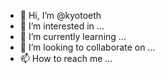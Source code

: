 - 👋 Hi, I’m @kyotoeth
- 👀 I’m interested in ...
- 🌱 I’m currently learning ...
- 💞️ I’m looking to collaborate on ...
- 📫 How to reach me ...

<!---
kyotoeth/kyotoeth is a ✨ special ✨ repository because its `README.md` (this file) appears on your GitHub profile.
You can click the Preview link to take a look at your changes.
--->
